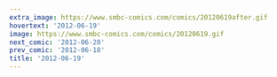 ```yaml
---
extra_image: https://www.smbc-comics.com/comics/20120619after.gif
hovertext: '2012-06-19'
image: https://www.smbc-comics.com/comics/20120619.gif
next_comic: '2012-06-20'
prev_comic: '2012-06-18'
title: '2012-06-19'
---
```


